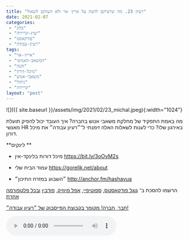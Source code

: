 ```yaml
---
title: "רעיון 23. מה שרציתם לדעת על אייץ׳ אר ולא העזתם לשאול"
date: 2021-02-07
categories: 
 - "בלוג"
 - "יעוץ-קריירה"
 - "פודקאסט"
 - "רעיון-עבודה"
tags: 
 - "אייץ׳-אר"
 - "המשאב-האנושי"
 - "זקנה"
 - "מיכל-דורון"
 - "משאבי-אנוש"
 - "ניהול"
 - "קריירה"
layout: "post"
---
```


![]({{ site.baseurl }}/assets/img/2021/02/23_michal.jpeg){:width="1024"}

מה באמת התפקיד של מחלקת משאבי אנוש בחברה? איך העובד יכול להפיק תועלת מאנשי HR באירגון שלו? כדי לענות לשאלות האלה זימנתי ל־״רעיון עבודה״ את מיכל דורון.

**לינקים **

* מיכל דורות בלינקד-אין <https://bit.ly/3oOvM2s>

* עמוד הבית שלי [<https://gorelik.net/about>](https://gorelik.net/about)
* ״השבוע במזרח התיכון״ [<http://anchor.fm/hashavua>](http://anchor.fm/hashavua) 

הרשמו להסכת ב־ [גוגל פודקאסטס](https://podcasts.google.com/feed/aHR0cHM6Ly9mZWVkLnBvZGJlYW4uY29tL2JvcmlzZ29yZWxpa3BoZC9mZWVkLnhtbA), [ספוטיפיי](https://open.spotify.com/show/51XJ9Wd4A5xL1IfU0wHT2Y), [אפל מיוזיק](https://podcasts.apple.com/il/podcast/%D7%A8%D7%A2%D7%99%D7%95%D7%9F-%D7%A2%D7%91%D7%95%D7%93%D7%94-%D7%A0%D7%99%D7%94%D7%95%D7%9C-%D7%A9%D7%95%D7%95%D7%A7-%D7%A7%D7%A8%D7%99%D7%99%D7%A8%D7%94/id1542636914), [פודבין](https://borisgorelikphd.podbean.com/) [ובכל פלטפורמה אחרת](https://feed.podbean.com/borisgorelikphd/feed.xml)

[חבר, חברה! מקומך בקבוצת הפייסבוק של ״רעיון עבודה״!](https://www.facebook.com/reayonavodapodcast)

<audio controls src="https://mcdn.podbean.com/mf/web/5rrvux/23_michal.mp3" class=" wp-block-audio"></audio>
